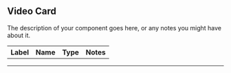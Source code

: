 ## Video Card
The description of your component goes here, or any notes you might have about it.

<table class="ll-fields-table">
  <thead>
    <th>Label</th>
    <th>Name</th>
    <th>Type</th>
    <th>Notes</th>
  </thead>
  <tbody>
    <tr>
    </tr>
  </tbody>
</table>

***